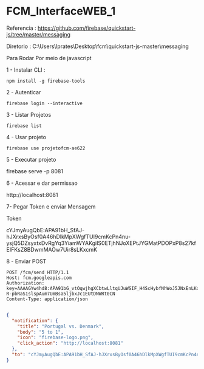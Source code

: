 # FCM_InterfaceWEB_1




Referencia : https://github.com/firebase/quickstart-js/tree/master/messaging 


Diretorio : C:\Users\lprates\Desktop\fcm\quickstart-js-master\messaging


Para Rodar Por meio de javascript 


1 - Instalar CLI : 

	npm install -g firebase-tools
 

2 - Autenticar 
 
	firebase login --interactive

3 - Listar Projetos 

	firebase list
	
4 - Usar projeto 

	firebase use projetofcm-ae622	
	
5 - Executar projeto 

firebase serve -p 8081	
	
6 - Acessar e dar permissao 

http://localhost:8081 	

7- Pegar Token e enviar Mensagem 

Token 

cYJmyAugQbE:APA91bH_SfAJ-hJXrxsByOsf0A46hDlkMpXWgfTUI9cmKcPn4nu-ysjQ5DZsyxtxDvRgYq3YiamWYAKgiIS0ETjhNJoXEPtJYGMatPDOPxP8s27kfEIFKsZ8BDwmMAOw7Uir8sLKxcmK


8 - Enviar POST 

```
POST /fcm/send HTTP/1.1
Host: fcm.googleapis.com
Authorization: key=AAAAGYw4hd8:APA91bG_vtOqwjhgXCbtwLltqUJuWSIF_H4ScHybfNhWoJ5JNxEnLKogPwyzfpHZidfn4H95jO88ViSaI7mgJLnm7K9fqrch8Ma-R-pbRaS1slspAum7UmBsa5ljbxJc1EUtDNWRt0CN
Content-Type: application/json
```



```json 

{
  "notification": {
    "title": "Portugal vs. Denmark",
    "body": "5 to 1",
    "icon": "firebase-logo.png",
    "click_action": "http://localhost:8081"
  },
  "to": "cYJmyAugQbE:APA91bH_SfAJ-hJXrxsByOsf0A46hDlkMpXWgfTUI9cmKcPn4nu-ysjQ5DZsyxtxDvRgYq3YiamWYAKgiIS0ETjhNJoXEPtJYGMatPDOPxP8s27kfEIFKsZ8BDwmMAOw7Uir8sLKxcmK"
}

```



